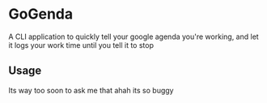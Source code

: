 # GoGenda


A CLI application to quickly tell your google agenda you're working, and let it logs your work time until you tell it to stop

## Usage

Its way too soon to ask me that ahah its so buggy 
